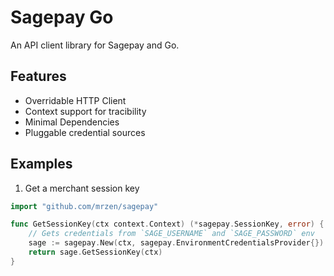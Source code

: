 Sagepay Go
==========

An API client library for Sagepay and Go.


Features
--------

* Overridable HTTP Client
* Context support for tracibility
* Minimal Dependencies
* Pluggable credential sources


Examples
--------

1. Get a merchant session key

````go
import "github.com/mrzen/sagepay"

func GetSessionKey(ctx context.Context) (*sagepay.SessionKey, error) {
    // Gets credentials from `SAGE_USERNAME` and `SAGE_PASSWORD` env
    sage := sagepay.New(ctx, sagepay.EnvironmentCredentialsProvider{})
    return sage.GetSessionKey(ctx)
}
````